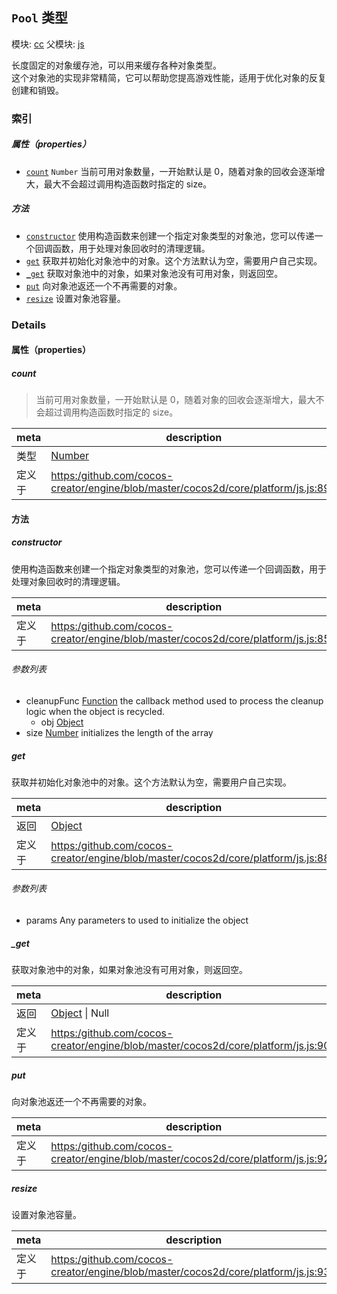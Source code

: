 ## `Pool` 类型



模块: [cc](../modules/cc.md)
父模块: [js](../modules/js.md)




长度固定的对象缓存池，可以用来缓存各种对象类型。<br/>
这个对象池的实现非常精简，它可以帮助您提高游戏性能，适用于优化对象的反复创建和销毁。

### 索引

##### 属性（properties）

  - [`count`](#count) `Number` 当前可用对象数量，一开始默认是 0，随着对象的回收会逐渐增大，最大不会超过调用构造函数时指定的 size。



##### 方法

  - [`constructor`](#constructor) 使用构造函数来创建一个指定对象类型的对象池，您可以传递一个回调函数，用于处理对象回收时的清理逻辑。
  - [`get`](#get) 获取并初始化对象池中的对象。这个方法默认为空，需要用户自己实现。
  - [`_get`](#get) 获取对象池中的对象，如果对象池没有可用对象，则返回空。
  - [`put`](#put) 向对象池返还一个不再需要的对象。
  - [`resize`](#resize) 设置对象池容量。



### Details


#### 属性（properties）


##### count

> 当前可用对象数量，一开始默认是 0，随着对象的回收会逐渐增大，最大不会超过调用构造函数时指定的 size。

| meta | description |
|------|-------------|
| 类型 | <a href="https://developer.mozilla.org/en/JavaScript/Reference/Global_Objects/Number" class="crosslink external" target="_blank">Number</a> |
| 定义于 | [https:/github.com/cocos-creator/engine/blob/master/cocos2d/core/platform/js.js:894](https:/github.com/cocos-creator/engine/blob/master/cocos2d/core/platform/js.js#L894) |






<!-- Method Block -->
#### 方法


##### constructor

使用构造函数来创建一个指定对象类型的对象池，您可以传递一个回调函数，用于处理对象回收时的清理逻辑。

| meta | description |
|------|-------------|
| 定义于 | [https:/github.com/cocos-creator/engine/blob/master/cocos2d/core/platform/js.js:859](https:/github.com/cocos-creator/engine/blob/master/cocos2d/core/platform/js.js#L859) |

###### 参数列表
- cleanupFunc <a href="https://developer.mozilla.org/en/JavaScript/Reference/Global_Objects/Function" class="crosslink external" target="_blank">Function</a> the callback method used to process the cleanup logic when the object is recycled.
	- obj <a href="https://developer.mozilla.org/en/JavaScript/Reference/Global_Objects/Object" class="crosslink external" target="_blank">Object</a> 
- size <a href="https://developer.mozilla.org/en/JavaScript/Reference/Global_Objects/Number" class="crosslink external" target="_blank">Number</a> initializes the length of the array


##### get

获取并初始化对象池中的对象。这个方法默认为空，需要用户自己实现。

| meta | description |
|------|-------------|
| 返回 | <a href="https://developer.mozilla.org/en/JavaScript/Reference/Global_Objects/Object" class="crosslink external" target="_blank">Object</a> 
| 定义于 | [https:/github.com/cocos-creator/engine/blob/master/cocos2d/core/platform/js.js:884](https:/github.com/cocos-creator/engine/blob/master/cocos2d/core/platform/js.js#L884) |

###### 参数列表
- params Any parameters to used to initialize the object


##### _get

获取对象池中的对象，如果对象池没有可用对象，则返回空。

| meta | description |
|------|-------------|
| 返回 | <a href="https://developer.mozilla.org/en/JavaScript/Reference/Global_Objects/Object" class="crosslink external" target="_blank">Object</a> &#124; Null 
| 定义于 | [https:/github.com/cocos-creator/engine/blob/master/cocos2d/core/platform/js.js:904](https:/github.com/cocos-creator/engine/blob/master/cocos2d/core/platform/js.js#L904) |



##### put

向对象池返还一个不再需要的对象。

| meta | description |
|------|-------------|
| 定义于 | [https:/github.com/cocos-creator/engine/blob/master/cocos2d/core/platform/js.js:922](https:/github.com/cocos-creator/engine/blob/master/cocos2d/core/platform/js.js#L922) |



##### resize

设置对象池容量。

| meta | description |
|------|-------------|
| 定义于 | [https:/github.com/cocos-creator/engine/blob/master/cocos2d/core/platform/js.js:938](https:/github.com/cocos-creator/engine/blob/master/cocos2d/core/platform/js.js#L938) |




